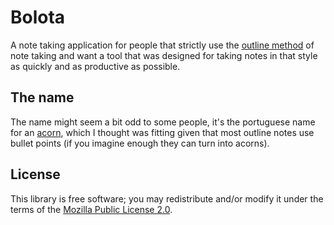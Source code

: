 # Bolota

A note taking application for people that strictly use the
[outline method](https://www.goodnotes.com/blog/outline-note-taking-method) of
note taking and want a tool that was designed for taking notes in that style
as quickly and as productive as possible.

## The name

The name might seem a bit odd to some people, it's the portuguese name for an
[acorn](https://pt.wikipedia.org/wiki/Bolota), which I thought was fitting given
that most outline notes use bullet points (if you imagine enough they can turn
into acorns).

## License

This library is free software; you may redistribute and/or modify it under the
terms of the [Mozilla Public License 2.0](https://www.mozilla.org/en-US/MPL/2.0/).
